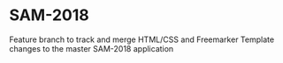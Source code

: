 # SAM-2018


Feature branch to track and merge HTML/CSS and Freemarker Template changes to the master SAM-2018 application
